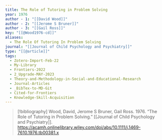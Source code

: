 ```yaml
---
title: The Role of Tutoring in Problem Solving
year: 1976
author - 1: "[[David Wood]]"
author - 2: "[[Jerome S Bruner]]"
author - 3: "[[Gail Ross]]"
key: "[[@Wood1976-cd]]"
aliases:
  - The Role Of Tutoring In Problem Solving
journal: "[[Journal of Child Psychology and Psychiatry]]"
type: "[[@article]]"
tags:
  - Zotero-Import-Feb-22
  - My-Library
  - Frontiers-2022
  - 2_Upgrade-MAY-2023
  - Theory-and-Methodology-in-Social-and-Educational-Research
  - Journal-Articles
  - _BibTex-to-MD-Git
  - Cited-for-Frontiers
  - Knowledge-Skill-Acquisition
---
```


> [!bibliography]
> Wood, David, Jerome S Bruner, Gail Ross. 1976. “The Role of Tutoring in Problem Solving.” [[Journal of Child Psychology and Psychiatry]]. https://acamh.onlinelibrary.wiley.com/doi/abs/10.1111/j.1469-7610.1976.tb00381.x